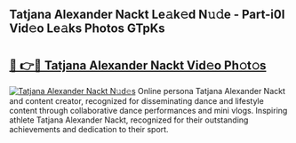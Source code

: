 ## Tatjana Alexander Nackt Le𝚊k𝚎d N𝚞𝚍e - Part-i0I Vid𝚎o Le𝚊ks Photos GTpKs

# <h2><a href="http://fb7vo6.evod.top/?m=Tatjana+Alexander+Nackt">🔗 👉🔴 Tatjana Alexander Nackt Vid𝚎o Ph𝚘t𝚘s</a></h2>

[![Tatjana Alexander Nackt N𝚞d𝚎s](https://i.imgur.com/8V9OHl7.gif)](http://fb7vo6.evod.top/?m=Tatjana+Alexander+Nackt)
Online persona Tatjana Alexander Nackt and content creator, recognized for disseminating dance and lifestyle content through collaborative dance performances and mini vlogs. Inspiring athlete Tatjana Alexander Nackt, recognized for their outstanding achievements and dedication to their sport. 
